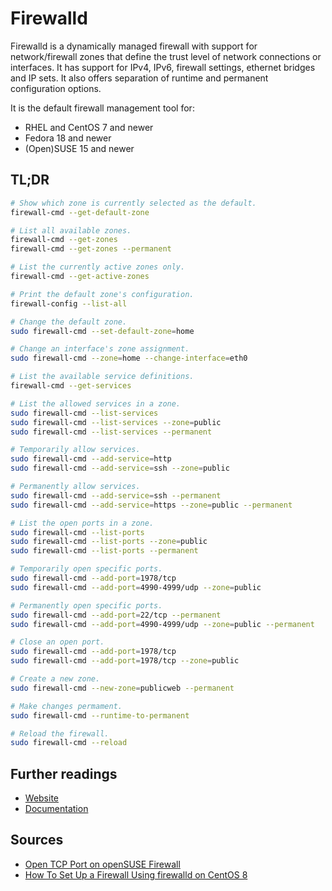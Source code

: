 # Firewalld

Firewalld is a dynamically managed firewall with support for network/firewall zones that define the trust level of network connections or interfaces. It has support for IPv4, IPv6, firewall settings, ethernet bridges and IP sets. It also offers separation of runtime and permanent configuration options.

It is the default firewall management tool for:
- RHEL and CentOS 7 and newer
- Fedora 18 and newer
- (Open)SUSE 15 and newer

## TL;DR

```sh
# Show which zone is currently selected as the default.
firewall-cmd --get-default-zone

# List all available zones.
firewall-cmd --get-zones
firewall-cmd --get-zones --permanent

# List the currently active zones only.
firewall-cmd --get-active-zones

# Print the default zone's configuration.
firewall-config --list-all

# Change the default zone.
sudo firewall-cmd --set-default-zone=home

# Change an interface's zone assignment.
sudo firewall-cmd --zone=home --change-interface=eth0

# List the available service definitions.
firewall-cmd --get-services

# List the allowed services in a zone.
sudo firewall-cmd --list-services
sudo firewall-cmd --list-services --zone=public
sudo firewall-cmd --list-services --permanent

# Temporarily allow services.
sudo firewall-cmd --add-service=http
sudo firewall-cmd --add-service=ssh --zone=public

# Permanently allow services.
sudo firewall-cmd --add-service=ssh --permanent
sudo firewall-cmd --add-service=https --zone=public --permanent

# List the open ports in a zone.
sudo firewall-cmd --list-ports
sudo firewall-cmd --list-ports --zone=public
sudo firewall-cmd --list-ports --permanent

# Temporarily open specific ports.
sudo firewall-cmd --add-port=1978/tcp
sudo firewall-cmd --add-port=4990-4999/udp --zone=public

# Permanently open specific ports.
sudo firewall-cmd --add-port=22/tcp --permanent
sudo firewall-cmd --add-port=4990-4999/udp --zone=public --permanent

# Close an open port.
sudo firewall-cmd --add-port=1978/tcp
sudo firewall-cmd --add-port=1978/tcp --zone=public

# Create a new zone.
sudo firewall-cmd --new-zone=publicweb --permanent

# Make changes permament.
sudo firewall-cmd --runtime-to-permanent

# Reload the firewall.
sudo firewall-cmd --reload
```

## Further readings

- [Website]
- [Documentation]

[documentation]: https://firewalld.org/documentation/
[website]: https://firewalld.org/

## Sources

- [Open TCP Port on openSUSE Firewall]
- [How To Set Up a Firewall Using firewalld on CentOS 8]

[how to set up a firewall using firewalld on centos 8]: https://www.digitalocean.com/community/tutorials/how-to-set-up-a-firewall-using-firewalld-on-centos-8
[open tcp port on opensuse firewall]: https://vazhavandan.blogspot.com/2020/08/open-tcp-port-on-opensuse-firewall.html
